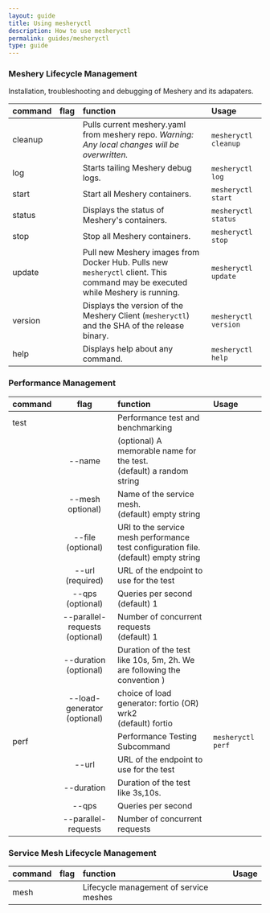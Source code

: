```yaml
---
layout: guide
title: Using mesheryctl
description: How to use mesheryctl
permalink: guides/mesheryctl
type: guide
---
```


### Meshery Lifecycle Management
Installation, troubleshooting and debugging of Meshery and its adapaters.

| command   | flag  | function                  | Usage                     |
|:----------|:-----:|:--------------------------|:--------------------------|
|cleanup    |       |Pulls current meshery.yaml from meshery repo. *Warning: Any local changes will be overwritten.* | `mesheryctl cleanup` |
|log        |       |Starts tailing Meshery debug logs.              | `mesheryctl log` |
|start      |       |Start all Meshery containers.   | `mesheryctl start` |
|status     |       |Displays the status of Meshery's containers.       | `mesheryctl status` |
|stop       |       |Stop all Meshery containers.    | `mesheryctl stop` |
|update     |       |Pull new Meshery images from Docker Hub. Pulls new `mesheryctl` client. This command may be executed while Meshery is running. | `mesheryctl update` |
|version    |       |Displays the version of the Meshery Client (`mesheryctl`) and the SHA of the release binary.     | `mesheryctl version` |
|help       |       |Displays help about any command.     | `mesheryctl help` |


### Performance Management

| command   | flag          | function                  | Usage                     |
|:----------|:-------------:|:--------------------------|:--------------------------|
|test       |               |Performance test and benchmarking| |
|           | --name        |(optional) A memorable name for the test.<br> (default) a random string|   |
|           | --mesh optional)| Name of the service mesh.<br>(default) empty string|    |
|           | --file (optional)| URI to the service mesh performance test configuration file.<br>(default) empty string| |
|           | --url (required)| URL of the endpoint to use for the test| |
|           | --qps (optional)| Queries per second<br>(default) 1|   |
|           | --parallel-requests (optional)| Number of concurrent requests<br>(default) 1|  |
|           | --duration (optional) | Duration of the test like 10s, 5m, 2h. We are following the convention )|   |
|           | --load-generator (optional)| choice of load generator: fortio (OR) wrk2<br>(default) fortio|   |
|perf       |                |Performance Testing Subcommand| `mesheryctl perf` |
|           | --url| URL of the endpoint to use for the test| |
|           | --duration| Duration of the test like 3s,10s.| |
|           | --qps| Queries per second| |
|           | --parallel-requests| Number of concurrent requests| |

### Service Mesh Lifecycle Management

| command   | flag          | function                  | Usage                     |
|:----------|:-------------:|:--------------------------|:--------------------------|
|mesh       |               | Lifecycle management of service meshes| |